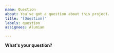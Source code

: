 ```yaml
---
name: Question
about: You've got a question about this project.
title: "[Question]"
labels: question
assignees: Alumian

---
```


**What's your question?**
